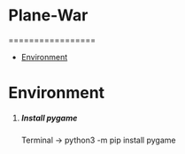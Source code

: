 # Plane-War
=================

   * [Environment](#environment)<br>

# Environment

1. ##### Install pygame
    Terminal -> python3 -m pip install pygame

